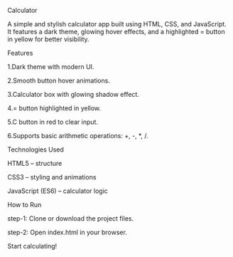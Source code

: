 Calculator

A simple and stylish calculator app built using HTML, CSS, and JavaScript.
It features a dark theme, glowing hover effects, and a highlighted = button in yellow for better visibility.

Features

1.Dark theme with modern UI.

2.Smooth button hover animations.

3.Calculator box with glowing shadow effect.

4.= button highlighted in yellow.

5.C button in red to clear input.

6.Supports basic arithmetic operations: +, -, *, /.

Technologies Used

HTML5 – structure

CSS3 – styling and animations

JavaScript (ES6) – calculator logic

How to Run

step-1: Clone or download the project files.

step-2: Open index.html in your browser.

Start calculating!
